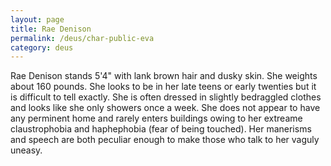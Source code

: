 ```yaml
---
layout: page
title: Rae Denison
permalink: /deus/char-public-eva
category: deus
---
```

Rae Denison stands 5'4&quot; with lank brown hair and dusky skin. She weights about 160 pounds. She looks to be in her late teens or early twenties but it is difficult to tell exactly. She is often dressed in slightly bedraggled clothes and looks like she only showers once a week. She does not appear to have any perminent home and rarely enters buildings owing to her extreame claustrophobia and haphephobia (fear of being touched). Her manerisms and speech are both peculiar enough to make those who talk to her vaguly uneasy.

